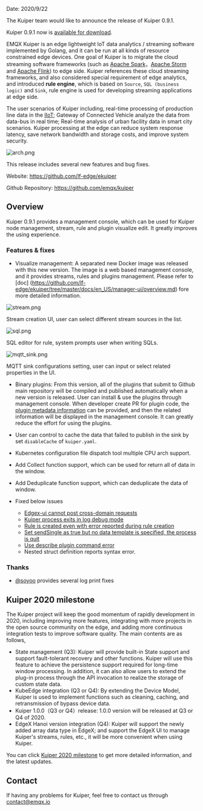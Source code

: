 Date: 2020/9/22

The Kuiper team would like to announce the release of Kuiper 0.9.1. 

Kuiper 0.9.1 now is [available for download](https://github.com/lf-edge/ekuiper/releases/tag/0.9.1).

EMQX Kuiper is an edge lightweight IoT data analytics / streaming software implemented by Golang, and it can be run at all kinds of resource constrained edge devices. One goal of Kuiper is to migrate the cloud streaming software frameworks (such as [Apache Spark](https://spark.apache.org/)，[Apache Storm](https://storm.apache.org/) and [Apache Flink](https://flink.apache.org/)) to edge side. Kuiper references these cloud streaming frameworks, and also considered special requirement of edge analytics, and introduced **rule engine**, which is based on `Source`, `SQL (business logic)` and `Sink`, rule engine is used for developing streaming applications at edge side.

The user scenarios of Kuiper including, real-time processing of production line data in the [IIoT](https://www.emqx.com/en/blog/iiot-explained-examples-technologies-benefits-and-challenges); Gateway of Connected Vehicle analyze the data from data-bus in real time; Real-time analysis of urban facility data in smart city scenarios. Kuiper processing at the edge can reduce system response latency, save network bandwidth and storage costs, and improve system security.

![arch.png](https://assets.emqx.com/images/eec72ada11792bbc3be3b5d0e8e86005.png)

This release includes several new features and bug fixes.

Website: <https://github.com/lf-edge/ekuiper>

Github Repository: <https://github.com/emqx/kuiper>

## Overview

Kuiper 0.9.1 provides a management console, which can be used for Kuiper node management, stream, rule and plugin visualize edit. It greatly improves the using experience.

### Features & fixes

- Visualize management: A separated new Docker image was released with this new version. The image is a web based management console, and it provides streams, rules and plugins management. Please refer to [doc] (https://github.com/lf-edge/ekuiper/tree/master/docs/en_US/manager-ui/overview.md) fore more detailed information.

 ![stream.png](https://assets.emqx.com/images/2cc9f228be272beff3785c38bafc04ab.png)

  Stream creation UI, user can select different stream sources in the list.

  ![sql.png](https://assets.emqx.com/images/f615a97c77b3ec0deaf83934885f3133.png)

  SQL editor for rule, system prompts user when writing SQLs.

  ![mqtt_sink.png](https://assets.emqx.com/images/cf94a8a9f76b8d5fb1f070ed91455355.png)

  MQTT sink configurations setting, user can input or select related properties in the UI.

- Binary plugins: From this version, all of the plugins that submit to Github main repository will be compiled and published automatically when a new version is released. User can install & use the plugins through management console. When developer create PR for plugin code, the [plugin metadata information](https://github.com/lf-edge/ekuiper/blob/master/docs/zh_CN/plugins/overview.md) can be provided, and then the related information will be displayed in the management console. It can greatly reduce the effort for using the plugins.

- User can control to cache the data that failed to publish in the sink by set `disableCache` of `kuiper.yaml`. 

- Kubernetes configuration file dispatch tool multiple CPU arch support.

- Add  Collect function support, which can be used for return all of data in the window.

- Add Deduplicate function support, which can deduplicate the data of window.

- Fixed below issues

  - [Edgex-ui cannot post cross-domain requests](https://github.com/lf-edge/ekuiper/issues/405)
  - [Kuiper process exits in log debug mode]( https://github.com/lf-edge/ekuiper/issues/438)
  - [Rule is created even with error reported during rule creation](https://github.com/lf-edge/ekuiper/issues/426)
  - [Set sendSingle as true but no data template is specified, the process is quit](https://github.com/lf-edge/ekuiper/issues/416)
  - [Use describe plugin command error](https://github.com/lf-edge/ekuiper/issues/413)
  - Nested struct definition reports syntax error.

### Thanks

- [@soyoo](https://github.com/soyoo) provides several log print fixes

## Kuiper 2020 milestone

The Kuiper project will keep the good momentum of rapidly development in 2020, including improving more features, integrating with more projects in the open source community on the edge, and adding more continuous integration tests to improve software quality. The main contents are as follows,

- State management (Q3): Kuiper will provide built-in State support and support fault-tolerant recovery and other functions. Kuiper will use this feature to achieve the persistence support required for long-time window processing. In addition, it can also allow users to extend the plug-in process through the API invocation to realize the storage of custom state data.
- KubeEdge integration (Q3 or Q4): By extending the Device Model, Kuiper is used to implement functions such as cleaning, caching, and retransmission of bypass device data. 
- Kuiper 1.0.0（Q3 or Q4）release: 1.0.0 version will be released at Q3 or Q4 of 2020.
- EdgeX Hanoi version integration (Q4): Kuiper will support the newly added array data type in EdgeX; and support the EdgeX UI to manage Kuiper's streams, rules, etc., it will be more convenient when using Kuiper. 

You can click [Kuiper 2020 milestone](https://github.com/lf-edge/ekuiper/projects/1) to get more detailed information, and the latest updates.

## Contact

If having any problems for Kuiper, feel free to contact us through [contact@emqx.io](mailto:contact@emqx.io)
